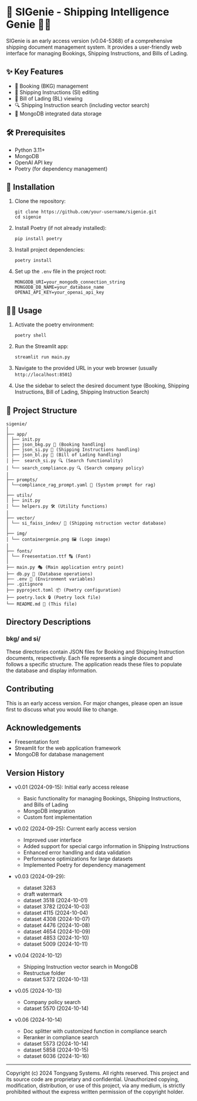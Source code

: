 # 🚢 SIGenie - Shipping Intelligence Genie 🧞‍♂️

SIGenie is an early access version (v0.04-5368) of a comprehensive shipping document management system. It provides a user-friendly web interface for managing Bookings, Shipping Instructions, and Bills of Lading.

## ✨ Key Features

- 🎫 Booking (BKG) management
- 📄 Shipping Instructions (SI) editing
- 🚢 Bill of Lading (BL) viewing
- 🔍 Shipping Instruction search (including vector search)
- 💾 MongoDB integrated data storage

## 🛠 Prerequisites

- Python 3.11+
- MongoDB
- OpenAI API key
- Poetry (for dependency management)

## 🚀 Installation

1. Clone the repository:

   ```
   git clone https://github.com/your-username/sigenie.git
   cd sigenie
   ```

2. Install Poetry (if not already installed):

   ```
   pip install poetry
   ```

3. Install project dependencies:

   ```
   poetry install
   ```

4. Set up the `.env` file in the project root:
   ```
   MONGODB_URI=your_mongodb_connection_string
   MONGODB_DB_NAME=your_database_name
   OPENAI_API_KEY=your_openai_api_key
   ```

## 🏃‍♂️ Usage

1. Activate the poetry environment:

   ```
   poetry shell
   ```

2. Run the Streamlit app:

   ```
   streamlit run main.py
   ```

3. Navigate to the provided URL in your web browser (usually `http://localhost:8501`)

4. Use the sidebar to select the desired document type (Booking, Shipping Instructions, Bill of Lading, Shipping Instruction Search)

## 📁 Project Structure

```
sigenie/
│
├── app/
│ ├── init.py
│ ├── json_bkg.py 🎫 (Booking handling)
│ ├── json_si.py 📄 (Shipping Instructions handling)
│ ├── json_bl.py 🚢 (Bill of Lading handling)
│ ├──  search_si.py 🔍 (Search functionality)
│ └── search_compliance.py 🔍 (Search company policy)
│
├── prompts/
│ └──compliance_rag_prompt.yaml 💬 (System prompt for rag)
│
├── utils/
│ ├── init.py
│ └── helpers.py 🛠️ (Utility functions)
│
├── vector/
│ └── si_faiss_index/ 🧠 (Shipping nstruction vector database)
│
├── img/
│ └── containergenie.png 🖼️ (Logo image)
│
├── fonts/
│ └── Freesentation.ttf 🔠 (Font)
│
├── main.py 🎭 (Main application entry point)
├── db.py 💾 (Database operations)
├── .env 🔐 (Environment variables)
├── .gitignore
├── pyproject.toml 📦 (Poetry configuration)
├── poetry.lock 🔒 (Poetry lock file)
└── README.md 📖 (This file)
```

## Directory Descriptions

### bkg/ and si/

These directories contain JSON files for Booking and Shipping Instruction documents, respectively. Each file represents a single document and follows a specific structure. The application reads these files to populate the database and display information.

## Contributing

This is an early access version. For major changes, please open an issue first to discuss what you would like to change.

## Acknowledgements

- Freesentation font
- Streamlit for the web application framework
- MongoDB for database management

## Version History

- v0.01 (2024-09-15): Initial early access release

  - Basic functionality for managing Bookings, Shipping Instructions, and Bills of Lading
  - MongoDB integration
  - Custom font implementation

- v0.02 (2024-09-25): Current early access version

  - Improved user interface
  - Added support for special cargo information in Shipping Instructions
  - Enhanced error handling and data validation
  - Performance optimizations for large datasets
  - Implemented Poetry for dependency management

- v0.03 (2024-09-29):

  - dataset 3263
  - draft watermark
  - dataset 3518 (2024-10-01)
  - dataset 3782 (2024-10-03)
  - dataset 4115 (2024-10-04)
  - dataset 4308 (2024-10-07)
  - dataset 4476 (2024-10-08)
  - dataset 4654 (2024-10-09)
  - dataset 4853 (2024-10-10)
  - dataset 5009 (2024-10-11)

- v0.04 (2024-10-12)

  - Shipping Instruction vector search in MongoDB
  - Restructue folder
  - dataset 5372 (2024-10-13)

- v0.05 (2024-10-13)

  - Company policy search
  - dataset 5570 (2024-10-14)

- v0.06 (2024-10-14)
  - Doc splitter with customized function in compliance search
  - Reranker in compliance search
  - dataset 5573 (2024-10-14)
  - dataset 5858 (2024-10-15)
  - dataset 6036 (2024-10-16)

---

Copyright (c) 2024 Tongyang Systems.
All rights reserved. This project and its source code are proprietary and confidential. Unauthorized copying, modification, distribution, or use of this project, via any medium, is strictly prohibited without the express written permission of the copyright holder.
